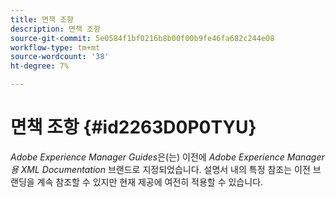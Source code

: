 ```yaml
---
title: 면책 조항
description: 면책 조항
source-git-commit: 5e0584f1bf0216b8b00f00b9fe46fa682c244e08
workflow-type: tm+mt
source-wordcount: '38'
ht-degree: 7%

---
```



# 면책 조항 {#id2263D0P0TYU}

*Adobe Experience Manager Guides*&#x200B;은(는) 이전에 *Adobe Experience Manager용 XML Documentation* 브랜드로 지정되었습니다. 설명서 내의 특정 참조는 이전 브랜딩을 계속 참조할 수 있지만 현재 제공에 여전히 적용할 수 있습니다.

